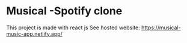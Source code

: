 # Musical -Spotify clone

This project is made with react js
See hosted website: https://musical-music-app.netlify.app/
